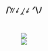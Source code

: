 <h2 align="center">/ᐠ ̷  ̷𝅒 ̷‸ ̷𝅒 ̷ ᐟ\ﾉ</h2>
<br>
<p align="center">
  <a>
    <img src="https://skillicons.dev/icons?i=discord,bots,github,python,javascript,typescript,nodejs" /><br>
    <img src="https://skillicons.dev/icons?i=redis,mongodb,bash,git,powershell,vscode,visualstudio" />
  </a>
</p>

